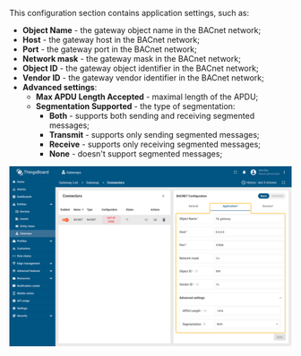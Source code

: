 This configuration section contains application settings, such as:

- **Object Name** - the gateway object name in the BACnet network;
- **Host** - the gateway host in the BACnet network;
- **Port** - the gateway port in the BACnet network;
- **Network mask** - the gateway mask in the BACnet network;
- **Object ID** - the gateway object identifier in the BACnet network;
- **Vendor ID** - the gateway vendor identifier in the BACnet network;
- **Advanced settings**:
  - **Max APDU Length Accepted** - maximal length of the APDU;
  - **Segmentation Supported** - the type of segmentation:
    - **Both** - supports both sending and receiving segmented messages;
    - **Transmit** - supports only sending segmented messages;
    - **Receive** - supports only receiving segmented messages;
    - **None** - doesn't support segmented messages;

![image](/images/gateway/bacnet-connector/bacnet-application-basic-1-ce.png)
